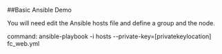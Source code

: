 ##Basic Ansible Demo

You will need edit the Ansible hosts file and define a group and the node.

command:
ansible-playbook -i hosts --private-key=[privatekeylocation] fc_web.yml
